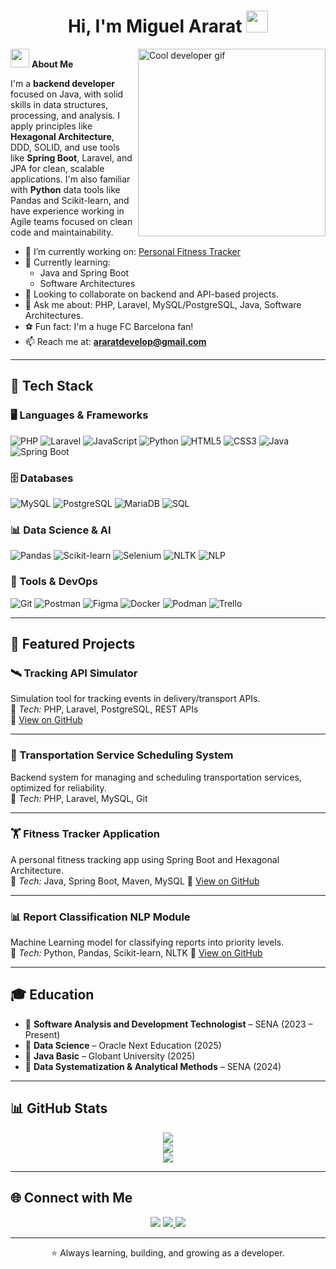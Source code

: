 <h1 align="center"><b>Hi, I'm Miguel Ararat</b> <img src="https://media.giphy.com/media/hvRJCLFzcasrR4ia7z/giphy.gif" width="35"></h1>

<img align="right" width="300px" alt="Cool developer gif" src="https://media0.giphy.com/media/v1.Y2lkPTc5MGI3NjExOHl4bmNmbnFxcWdndzgyeWd1eGRjNWthM2EyNHV0NXFydWNleXRtaiZlcD12MV9pbnRlcm5hbF9naWZfYnlfaWQmY3Q9Zw/jBOOXxSJfG8kqMxT11/giphy.gif" />

<img src="https://media.giphy.com/media/ObNTw8Uzwy6KQ/giphy.gif" width="30px">&nbsp;**About Me**

I'm a **backend developer** focused on Java, with solid skills in data structures, processing, and analysis. I apply principles like **Hexagonal Architecture**, DDD, SOLID, and use tools like **Spring Boot**, Laravel, and JPA for clean, scalable applications. I'm also familiar with **Python** data tools like Pandas and Scikit-learn, and have experience working in Agile teams focused on clean code and maintainability.

- 🔭 I’m currently working on: [Personal Fitness Tracker](https://github.com/Khraizer/personal-fitness-tracker)
- 🌱 Currently learning:
  - Java and Spring Boot
  - Software Architectures
- 👯 Looking to collaborate on backend and API-based projects.
- 💬 Ask me about: PHP, Laravel, MySQL/PostgreSQL, Java, Software Architectures.
- ⚽ Fun fact: I'm a huge FC Barcelona fan!
- 📫 Reach me at: **araratdevelop@gmail.com**

---

## 🚀 Tech Stack

### 🖥️ Languages & Frameworks

![PHP](https://img.shields.io/badge/PHP-777BB4?style=for-the-badge&logo=php&logoColor=white)
![Laravel](https://img.shields.io/badge/Laravel-F55247?style=for-the-badge&logo=laravel&logoColor=white)
![JavaScript](https://img.shields.io/badge/JavaScript-F7DF1E?style=for-the-badge&logo=javascript&logoColor=black)
![Python](https://img.shields.io/badge/Python-3776AB?style=for-the-badge&logo=python&logoColor=white)
![HTML5](https://img.shields.io/badge/HTML5-E34F26?style=for-the-badge&logo=html5&logoColor=white)
![CSS3](https://img.shields.io/badge/CSS3-1572B6?style=for-the-badge&logo=css3&logoColor=white)
![Java](https://img.shields.io/badge/Java-ED8B00?style=for-the-badge&logo=openjdk&logoColor=white)
![Spring Boot](https://img.shields.io/badge/Spring%20Boot-6DB33F?style=for-the-badge&logo=springboot&logoColor=white)

### 🗄️ Databases

![MySQL](https://img.shields.io/badge/MySQL-005C84?style=for-the-badge&logo=mysql&logoColor=white)
![PostgreSQL](https://img.shields.io/badge/PostgreSQL-336791?style=for-the-badge&logo=postgresql&logoColor=white)
![MariaDB](https://img.shields.io/badge/MariaDB-003545?style=for-the-badge&logo=mariadb&logoColor=white)
![SQL](https://img.shields.io/badge/SQL-4479A1?style=for-the-badge&logo=database&logoColor=white)

### 📊 Data Science & AI

![Pandas](https://img.shields.io/badge/Pandas-150458?style=for-the-badge&logo=pandas&logoColor=white)
![Scikit-learn](https://img.shields.io/badge/Scikit--learn-F7931E?style=for-the-badge&logo=scikitlearn&logoColor=white)
![Selenium](https://img.shields.io/badge/Selenium-43B02A?style=for-the-badge&logo=selenium&logoColor=white)
![NLTK](https://img.shields.io/badge/NLTK-333333?style=for-the-badge&logo=python&logoColor=white)
![NLP](https://img.shields.io/badge/NLP-008080?style=for-the-badge)

### 🧰 Tools & DevOps

![Git](https://img.shields.io/badge/Git-F05032?style=for-the-badge&logo=git&logoColor=white)
![Postman](https://img.shields.io/badge/Postman-FF6C37?style=for-the-badge&logo=postman&logoColor=white)
![Figma](https://img.shields.io/badge/Figma-000000?style=for-the-badge&logo=figma&logoColor=white)
![Docker](https://img.shields.io/badge/Docker-2496ED?style=for-the-badge&logo=docker&logoColor=white)
![Podman](https://img.shields.io/badge/Podman-892CA0?style=for-the-badge&logo=podman&logoColor=white)
![Trello](https://img.shields.io/badge/Trello-0052CC?style=for-the-badge&logo=trello&logoColor=white)

---

## 📂 Featured Projects

### 🛰️ Tracking API Simulator  
Simulation tool for tracking events in delivery/transport APIs.  
🔧 *Tech:* PHP, Laravel, PostgreSQL, REST APIs  
🔗 [View on GitHub](https://github.com/Khraizer/tracking-api)

---

### 🚖 Transportation Service Scheduling System  
Backend system for managing and scheduling transportation services, optimized for reliability.  
🔧 *Tech:* PHP, Laravel, MySQL, Git

---

### 🏋️ Fitness Tracker Application  
A personal fitness tracking app using Spring Boot and Hexagonal Architecture.  
🔧 *Tech:* Java, Spring Boot, Maven, MySQL
🔗 [View on GitHub](https://github.com/Khraizer/personal-fitness-tracker)

---

### 📊 Report Classification NLP Module  
Machine Learning model for classifying reports into priority levels.  
🔧 *Tech:* Python, Pandas, Scikit-learn, NLTK
🔗 [View on GitHub](https://github.com/Khraizer/tracking-api)

---

## 🎓 Education

- 📘 **Software Analysis and Development Technologist** – SENA (2023 – Present)  
- 📘 **Data Science** – Oracle Next Education (2025)  
- 📘 **Java Basic** – Globant University (2025)  
- 📘 **Data Systematization & Analytical Methods** – SENA (2024)  

---

## 📊 GitHub Stats

<p align="center">
  <img src="https://github-readme-stats.vercel.app/api?username=Khraizer&show_icons=true&theme=tokyonight&hide_border=true&locale=en" />
  <br>
  <img src="https://github-readme-streak-stats.herokuapp.com/?user=Khraizer&theme=material-palenight" />
  <br>
  <img src="https://komarev.com/ghpvc/?username=khraizer&label=Profile%20views&color=0e75b6&style=flat" />
</p>

---

## 🌐 Connect with Me

<p align="center">
  <a href="mailto:araratdevelop@gmail.com"><img src="https://img.shields.io/badge/Email-D14836?style=for-the-badge&logo=gmail&logoColor=white"></a>
  <a href="https://co.linkedin.com/in/miguel-angel-ararat-echeverry-6799482b8" target="_blank">
    <img src="https://img.shields.io/badge/LinkedIn-0077B5?style=for-the-badge&logo=linkedin&logoColor=white">
  </a>
  <a href="https://discord.gg/irmaoshadow._" target="_blank">
    <img src="https://img.shields.io/badge/Discord-5865F2?style=for-the-badge&logo=discord&logoColor=white">
  </a>
</p>

---

<p align="center">⭐ Always learning, building, and growing as a developer.</p>
